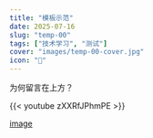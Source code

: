 ```yaml
---
title: "模板示范"
date: 2025-07-16
slug: "temp-00"
tags: ["技术学习", "测试"]
cover: "images/temp-00-cover.jpg"
icon: "📁"
---
```

为何留言在上方？



{{< youtube zXXRfJPhmPE >}}


[image](https://prod-files-secure.s3.us-west-2.amazonaws.com/112d0858-5090-4d34-a606-b75eb8d65fd2/b110fffe-d8dc-4f51-990e-749f6cc413f6/M2U00785.mpg?X-Amz-Algorithm=AWS4-HMAC-SHA256&X-Amz-Content-Sha256=UNSIGNED-PAYLOAD&X-Amz-Credential=ASIAZI2LB466YGVEWQ7U%2F20250724%2Fus-west-2%2Fs3%2Faws4_request&X-Amz-Date=20250724T073532Z&X-Amz-Expires=3600&X-Amz-Security-Token=IQoJb3JpZ2luX2VjEP%2F%2F%2F%2F%2F%2F%2F%2F%2F%2F%2FwEaCXVzLXdlc3QtMiJHMEUCIDHqOu%2BSML7Kqrq1TGBcdQoewoBLJGFYHTySrWXtdOeXAiEAlf9p%2F4%2FYhmLKglTV9YGeRuRoi2LQadX%2F8BGbXq8coBoq%2FwMIKBAAGgw2Mzc0MjMxODM4MDUiDP7nH5KJk2d930xE4CrcA%2FlUPlpMWp7dNHXyTd4B95aNKgUFXmyq1uKaTyI2Rt8pX0ySJKhUNHmxuCSiJul8OVPk9%2BKLazfU%2FkV0loF5E1eC7i1LBClI%2BS76qhvzxAJ6Kh1EvX37Ip2Q9KiyqfS4RYxupBJA%2FxGAIj7Pm42%2BdtrbvU1DpiLFVUyXp%2B%2FtmouFr%2FXnE3RD3VRU%2F12xmUxMMDe0IwXEcrf2IKPIe2cDTtE4oFXBeEzHzvb654Z6WJFsiSL8m4EJCaufaVTMjqKJ%2F2LGzMw5RKyJjfKndZKJh56%2BvL73nheH0QtLfhOd0PDomPdxyL8vSRGA88hyK%2FA1HCLQcpAjM6HvspoWSA3c8w21K3YsdgfYrU367cnx8KMekJ5Yc7%2ByGBxizGBbJPoJMr%2BuDl5LAIfeeUQfSE88HzbwbEW0zFEMzRRbfkg3O1HilSwOaKg58TJ9EzPA8Y4w28wmCQocLzWjy92T22%2F%2FLSY7qC%2BPDEqaG5Hvq1HJNuRYrgrOPrgVP6HduPsVFtcckKV9Cymz1MIx6YbKhP5FDD1l9EI0qTv4p1LpC0nqN7dC768HVOXWArIS8%2ByZxKuAbK%2FevhoiCcJ8Bv1Jea9U47OGPb4O0ILh3KLeimn2l3fXXze6i8aJZs1qj3MiMIGsh8QGOqUBSnDjHiKkQBRYttZsLYoIhdO4vvURit1PiZVxqvZTeQFdq1Ys82odpax9Nn828xz1DgqrUdpQr7los315xlj8czi7xp11a6tNms96wjZRfcLmKaIXnYaLoB27PS6r6I4xfTNfxXhTYDz%2BpXiYJ4hM05DkrjJuAbx9i3%2FiiXjfhQXjQI8vhTJWXkL7tL0%2FahMfSM1EVoX0syY1bGpUazZD7x3j1Vo0&X-Amz-Signature=6480b2416ff6b68551da7e6c5f1b6b4e2cf413ee4245bba6efa6dc2e9204cc4e&X-Amz-SignedHeaders=host&x-amz-checksum-mode=ENABLED&x-id=GetObject)

